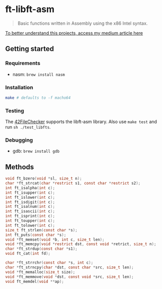 # ft-libft-asm

>  Basic functions written in Assembly using the x86 Intel syntax.

[To better understand this projects, access my medium article here](https://medium.com/a-42-journey/a-quick-guide-to-code-your-first-assembly-functions-43c2032ebfda)

## Getting started

### Requirements

- nasm: `brew install nasm`

### Installation

```bash
make # defaults to -f macho64
```

### Testing

The [42FileChecker](https://github.com/jgigault/42FileChecker) supports the libft-asm library. Also use `make test` and run `sh ./test_libfts`.

### Debugging

- gdb: `brew install gdb`

## Methods

```c
void ft_bzero(void *sl, size_t n);
char *ft_strcat(char *restrict s1, const char *restrict s2);
int ft_isalpha(int c);
int ft_isupper(int c);
int ft_islower(int c);
int ft_isdigit(int c);
int ft_isalnum(int c);
int ft_isascii(int c);
int ft_isprint(int c);
int ft_toupper(int c);
int ft_tolower(int c);
size_t ft_strlen(const char *s);
int ft_puts(const char *s);
void *ft_memset(void *b, int c, size_t len);
void *ft_memcpy(void *restrict dst, const void *retrict, size_t n);
char *ft_strdup(const char *s1);
void ft_cat(int fd);

char *ft_strrchr(const char *s, int c);
char *ft_strncpy(char *dst, const char *src, size_t len);
void *ft_memalloc(size_t size);
void *ft_memmove(void *dst, const void *src, size_t len);
void ft_memdel(void **ap);
```
